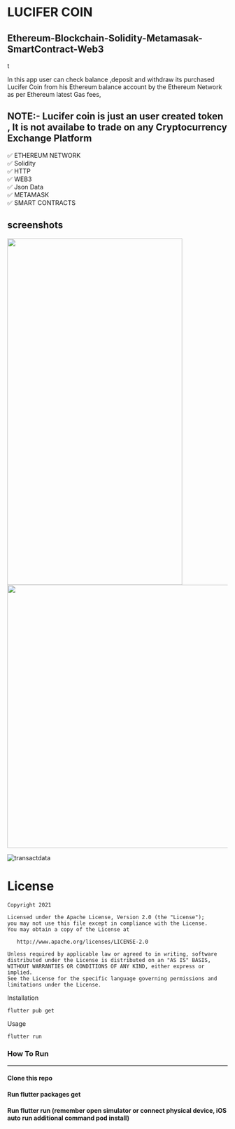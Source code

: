# LUCIFER COIN

## Ethereum-Blockchain-Solidity-Metamasak-SmartContract-Web3
t

In this app user can check balance ,deposit and withdraw its purchased Lucifer Coin from his Ethereum balance account by the Ethereum Network as per Ethereum latest Gas fees, 
## NOTE:- Lucifer coin is just an user created token , It is not availabe to trade on any Cryptocurrency Exchange Platform

✅  ETHEREUM NETWORK\
✅  Solidity\
✅  HTTP\
✅  WEB3\
✅  Json Data\
✅  METAMASK\
✅  SMART CONTRACTS

##  screenshots

<img src="https://user-images.githubusercontent.com/51333268/134768624-98e6ea0d-e94b-4d0d-bf31-2892478816d9.jpg" height="790"  width="400"/>




<img src="https://user-images.githubusercontent.com/51333268/134768676-9c203590-20b6-4039-a466-4d9b0a796c0c.PNG" height="600"  width="800"/>


![transactdata](https://user-images.githubusercontent.com/51333268/134768680-6472ae9d-5a1b-4bc2-980d-ab82104237f1.PNG)




# License

    Copyright 2021

    Licensed under the Apache License, Version 2.0 (the "License");
    you may not use this file except in compliance with the License.
    You may obtain a copy of the License at

       http://www.apache.org/licenses/LICENSE-2.0

    Unless required by applicable law or agreed to in writing, software
    distributed under the License is distributed on an "AS IS" BASIS,
    WITHOUT WARRANTIES OR CONDITIONS OF ANY KIND, either express or implied.
    See the License for the specific language governing permissions and
    limitations under the License.




Installation

```
flutter pub get
```
Usage 

```
flutter run
```


### How To Run
-----------------------
#### Clone this repo
#### Run flutter packages get
#### Run flutter run (remember open simulator or connect physical device, iOS auto run additional command pod install)



